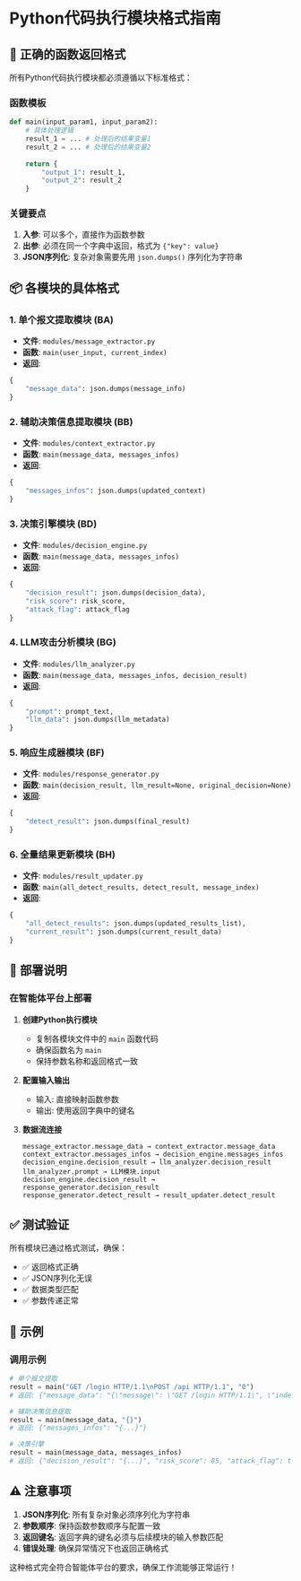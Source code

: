 # Python代码执行模块格式指南

## 🎯 正确的函数返回格式

所有Python代码执行模块都必须遵循以下标准格式：

### 函数模板
```python
def main(input_param1, input_param2):
    # 具体处理逻辑
    result_1 = ... # 处理后的结果变量1
    result_2 = ... # 处理后的结果变量2
    
    return {
        "output_1": result_1,
        "output_2": result_2
    }
```

### 关键要点
1. **入参**: 可以多个，直接作为函数参数
2. **出参**: 必须在同一个字典中返回，格式为 `{"key": value}`
3. **JSON序列化**: 复杂对象需要先用 `json.dumps()` 序列化为字符串

## 📦 各模块的具体格式

### 1. 单个报文提取模块 (BA)
- **文件**: `modules/message_extractor.py`
- **函数**: `main(user_input, current_index)`
- **返回**: 
```python
{
    "message_data": json.dumps(message_info)
}
```

### 2. 辅助决策信息提取模块 (BB)
- **文件**: `modules/context_extractor.py`
- **函数**: `main(message_data, messages_infos)`
- **返回**:
```python
{
    "messages_infos": json.dumps(updated_context)
}
```

### 3. 决策引擎模块 (BD)
- **文件**: `modules/decision_engine.py`
- **函数**: `main(message_data, messages_infos)`
- **返回**:
```python
{
    "decision_result": json.dumps(decision_data),
    "risk_score": risk_score,
    "attack_flag": attack_flag
}
```

### 4. LLM攻击分析模块 (BG)
- **文件**: `modules/llm_analyzer.py`
- **函数**: `main(message_data, messages_infos, decision_result)`
- **返回**:
```python
{
    "prompt": prompt_text,
    "llm_data": json.dumps(llm_metadata)
}
```

### 5. 响应生成器模块 (BF)
- **文件**: `modules/response_generator.py`
- **函数**: `main(decision_result, llm_result=None, original_decision=None)`
- **返回**:
```python
{
    "detect_result": json.dumps(final_result)
}
```

### 6. 全量结果更新模块 (BH)
- **文件**: `modules/result_updater.py`
- **函数**: `main(all_detect_results, detect_result, message_index)`
- **返回**:
```python
{
    "all_detect_results": json.dumps(updated_results_list),
    "current_result": json.dumps(current_result_data)
}
```

## 🔧 部署说明

### 在智能体平台上部署

1. **创建Python执行模块**
   - 复制各模块文件中的 `main` 函数代码
   - 确保函数名为 `main`
   - 保持参数名称和返回格式一致

2. **配置输入输出**
   - 输入: 直接映射函数参数
   - 输出: 使用返回字典中的键名

3. **数据流连接**
   ```
   message_extractor.message_data → context_extractor.message_data
   context_extractor.messages_infos → decision_engine.messages_infos
   decision_engine.decision_result → llm_analyzer.decision_result
   llm_analyzer.prompt → LLM模块.input
   decision_engine.decision_result → response_generator.decision_result
   response_generator.detect_result → result_updater.detect_result
   ```

## ✅ 测试验证

所有模块已通过格式测试，确保：
- ✅ 返回格式正确
- ✅ JSON序列化无误
- ✅ 数据类型匹配
- ✅ 参数传递正常

## 📝 示例

### 调用示例
```python
# 单个报文提取
result = main("GET /login HTTP/1.1\nPOST /api HTTP/1.1", "0")
# 返回: {"message_data": "{\"message\": \"GET /login HTTP/1.1\", \"index\": 0, ...}"}

# 辅助决策信息提取
result = main(message_data, "{}")
# 返回: {"messages_infos": "{...}"}

# 决策引擎
result = main(message_data, messages_infos)
# 返回: {"decision_result": "{...}", "risk_score": 85, "attack_flag": true}
```

## ⚠️ 注意事项

1. **JSON序列化**: 所有复杂对象必须序列化为字符串
2. **参数顺序**: 保持函数参数顺序与配置一致
3. **返回键名**: 返回字典的键名必须与后续模块的输入参数匹配
4. **错误处理**: 确保异常情况下也返回正确格式

这种格式完全符合智能体平台的要求，确保工作流能够正常运行！